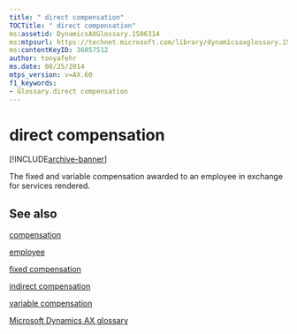 ```yaml
---
title: " direct compensation"
TOCTitle: " direct compensation"
ms:assetid: DynamicsAXGlossary.1506314
ms:mtpsurl: https://technet.microsoft.com/library/dynamicsaxglossary.1506314(v=AX.60)
ms:contentKeyID: 36057512
author: tonyafehr
ms.date: 08/25/2014
mtps_version: v=AX.60
f1_keywords:
- Glossary.direct compensation
---
```


# direct compensation


[!INCLUDE[archive-banner](includes/archive-banner.md)]

The fixed and variable compensation awarded to an employee in exchange for services rendered.

## See also

[compensation](compensation.md)

[employee](employee.md)

[fixed compensation](fixed-compensation.md)

[indirect compensation](indirect-compensation.md)

[variable compensation](variable-compensation.md)

[Microsoft Dynamics AX glossary](glossary/microsoft-dynamics-ax-glossary.md)

  


